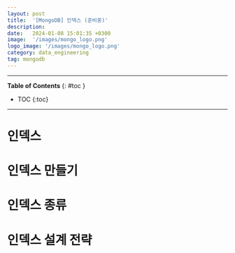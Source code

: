 ```yaml
---
layout: post
title:  '[MongoDB] 인덱스 (준비중)'
description: 
date:   2024-01-08 15:01:35 +0300
image:  '/images/mongo_logo.png'
logo_image: '/images/mongo_logo.png'
category: data_engineering
tag: mongodb
---
```


---
**Table of Contents**
{: #toc }
*  TOC
{:toc}

---

# 인덱스

# 인덱스 만들기

# 인덱스 종류

# 인덱스 설계 전략

